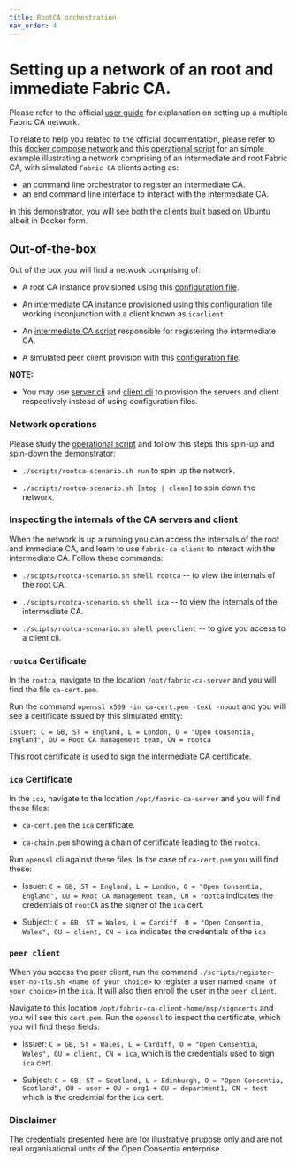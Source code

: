 ```yaml
---
title: RootCA orchestration
nav_order: 4
---
```


# Setting up a network of an root and immediate Fabric CA.

Please refer to the official [user guide][user-guide] for explanation on setting up a multiple Fabric CA network. 

To relate to help you related to the official documentation, please refer to this [docker compose network][docker-compose] and this [operational script][rootca-run] for an simple example illustrating a network comprising of an intermediate and root Fabric CA, with simulated `Fabric CA` clients acting as:

* an command line orchestrator to register an intermediate CA.
* an end command line interface to interact with the intermediate CA.

In this demonstrator, you will see both the clients built based on Ubuntu albeit in Docker form.

## Out-of-the-box

Out of the box you will find a network comprising of:

* A root CA instance provisioned using this [configuration file][root-ca-config].

* An intermediate CA instance provisioned using this [configuration file][ica-config] working inconjunction with a client known as `icaclient`.

* An [intermediate CA script][register-ica] responsible for registering the intermediate CA.

* A simulated peer client provision with this [configuration file][peer-config].

**NOTE:** 

* You may use [server cli][server-cli] and [client cli][client-cli] to provision the servers and client respectively instead of using configuration files.

### Network operations

Please study the [operational script][rootca-run] and follow this steps this spin-up and spin-down the demonstrator:

* `./scripts/rootca-scenario.sh run` to spin up the network.

* `./scripts/rootca-scenario.sh [stop | clean]` to spin down the network.

### Inspecting the internals of the CA servers and client

When the network is up a running you can access the internals of the root and immediate CA, and learn to use `fabric-ca-client` to interact with the intermediate CA. Follow these commands:

* `./scipts/rootca-scenario.sh shell rootca` -- to view the internals of the root CA.

* `./scipts/rootca-scenario.sh shell ica` -- to view the internals of the intermediate CA.

* `./scipts/rootca-scenario.sh shell peerclient` -- to give you access to a client cli.

### `rootca` Certificate

In the `rootca`, navigate to the location `/opt/fabric-ca-server` and you will find the file `ca-cert.pem`.

Run the command `openssl x509 -in ca-cert.pem -text -noout` and you will see a certificate issued by this simulated entity:
```
Issuer: C = GB, ST = England, L = London, O = "Open Consentia, England", OU = Root CA management team, CN = rootca
```

This root certificate is used to sign the intermediate CA certificate. 

### `ica` Certificate

In the `ica`, navigate to the location `/opt/fabric-ca-server` and you will find these files:

* `ca-cert.pem` the `ica` certificate.

* `ca-chain.pem` showing a chain of certificate leading to the `rootca`.

Run `openssl` cli against these files. In the case of `ca-cert.pem` you will find these:

* Issuer: `C = GB, ST = England, L = London, O = "Open Consentia, England", OU = Root CA management team, CN = rootca` indicates the credentials of `rootCA` as the signer of the `ica` cert.

* Subject: `C = GB, ST = Wales, L = Cardiff, O = "Open Consentia, Wales", OU = client, CN = ica` indicates the credentials of the `ica`

### `peer client`

When you access the peer client, run the command `./scripts/register-user-no-tls.sh <name of your choice>` to register a user named `<name of your choice>` in the `ica`. It will also then enroll the user in the `peer client`.

Navigate to this location `/opt/fabric-ca-client-home/msp/signcerts` and you will see this `cert.pem`. Run the `openssl` to inspect the certificate, which you will find these fields:

* Issuer: `C = GB, ST = Wales, L = Cardiff, O = "Open Consentia, Wales", OU = client, CN = ica`, which is the credentials used to sign `ica` cert.

* Subject: `C = GB, ST = Scotland, L = Edinburgh, O = "Open Consentia, Scotland", OU = user + OU = org1 + OU = department1, CN = test` which is the credential for the `ica` cert.

### Disclaimer

The credentials presented here are for illustrative prupose only and are not real organisational units of the Open Consentia enterprise.

[user-guide]: https://hyperledger-fabric-ca.readthedocs.io/en/release-1.4/users-guide.html#setting-up-multiple-cas
[server-cli]: https://hyperledger-fabric-ca.readthedocs.io/en/release-1.4/servercli.html
[client-cli]: https://hyperledger-fabric-ca.readthedocs.io/en/release-1.4/clientcli.html

[docker-compose]: https://github.com/openconsentia/fabric-ca-analysis/blob/master/deployments/rootca-docker-compose.yaml
[rootca-run]: https://github.com/openconsentia/fabric-ca-analysis/blob/master/scripts/rootca-scenario.sh
[ca-server]: https://github.com/openconsentia/fabric-ca-analysis/blob/master/deployments/server.dockerfile
[register-ica]: https://github.com/openconsentia/fabric-ca-analysis/blob/master/deployments/scripts/register-ica.sh
[root-ca-config]: https://github.com/openconsentia/fabric-ca-analysis/blob/master/deployments/ca-root-config/root/fabric-ca-server-config.yaml
[ica-config]: https://github.com/openconsentia/fabric-ca-analysis/blob/master/deployments/ca-root-config/ica/fabric-ca-server-config.yaml
[peer-config]: https://github.com/openconsentia/fabric-ca-analysis/blob/master/deployments/ca-root-config/peer/fabric-ca-client-config.yaml